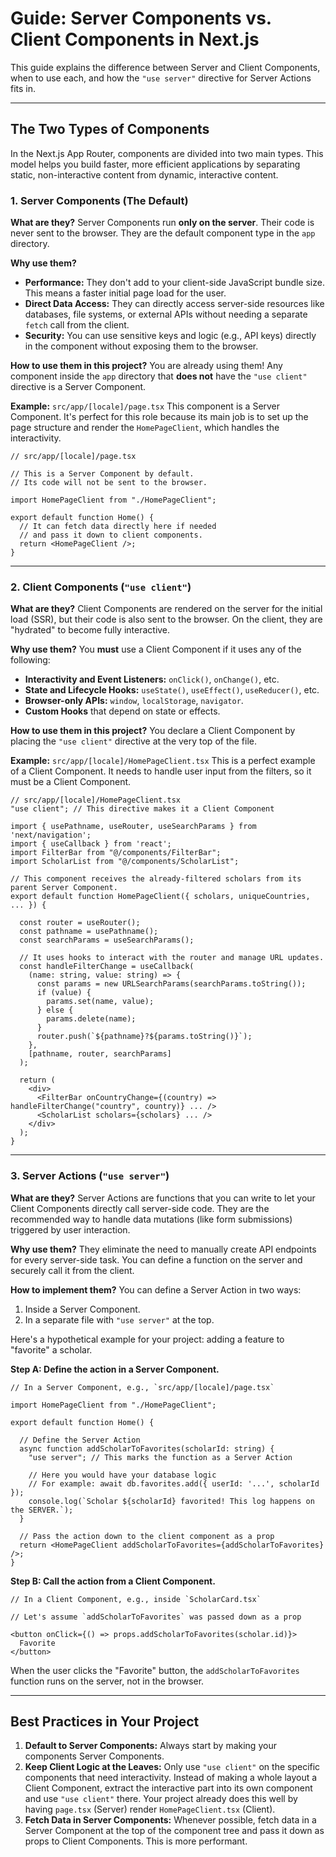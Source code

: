 # Guide: Server Components vs. Client Components in Next.js

This guide explains the difference between Server and Client Components, when to use each, and how the `"use server"` directive for Server Actions fits in.

---

## The Two Types of Components

In the Next.js App Router, components are divided into two main types. This model helps you build faster, more efficient applications by separating static, non-interactive content from dynamic, interactive content.

### 1. Server Components (The Default)

**What are they?**
Server Components run **only on the server**. Their code is never sent to the browser. They are the default component type in the `app` directory.

**Why use them?**
*   **Performance:** They don't add to your client-side JavaScript bundle size. This means a faster initial page load for the user.
*   **Direct Data Access:** They can directly access server-side resources like databases, file systems, or external APIs without needing a separate `fetch` call from the client.
*   **Security:** You can use sensitive keys and logic (e.g., API keys) directly in the component without exposing them to the browser.

**How to use them in this project?**
You are already using them! Any component inside the `app` directory that **does not** have the `"use client"` directive is a Server Component.

**Example:** `src/app/[locale]/page.tsx`
This component is a Server Component. It's perfect for this role because its main job is to set up the page structure and render the `HomePageClient`, which handles the interactivity.

```tsx
// src/app/[locale]/page.tsx

// This is a Server Component by default.
// Its code will not be sent to the browser.

import HomePageClient from "./HomePageClient";

export default function Home() {
  // It can fetch data directly here if needed
  // and pass it down to client components.
  return <HomePageClient />;
}
```

---

### 2. Client Components (`"use client"`)

**What are they?**
Client Components are rendered on the server for the initial load (SSR), but their code is also sent to the browser. On the client, they are "hydrated" to become fully interactive.

**Why use them?**
You **must** use a Client Component if it uses any of the following:
*   **Interactivity and Event Listeners:** `onClick()`, `onChange()`, etc.
*   **State and Lifecycle Hooks:** `useState()`, `useEffect()`, `useReducer()`, etc.
*   **Browser-only APIs:** `window`, `localStorage`, `navigator`.
*   **Custom Hooks** that depend on state or effects.

**How to use them in this project?**
You declare a Client Component by placing the `"use client"` directive at the very top of the file.

**Example:** `src/app/[locale]/HomePageClient.tsx`
This is a perfect example of a Client Component. It needs to handle user input from the filters, so it must be a Client Component.

```tsx
// src/app/[locale]/HomePageClient.tsx
"use client"; // This directive makes it a Client Component

import { usePathname, useRouter, useSearchParams } from 'next/navigation';
import { useCallback } from 'react';
import FilterBar from "@/components/FilterBar";
import ScholarList from "@/components/ScholarList";

// This component receives the already-filtered scholars from its parent Server Component.
export default function HomePageClient({ scholars, uniqueCountries, ... }) {

  const router = useRouter();
  const pathname = usePathname();
  const searchParams = useSearchParams();

  // It uses hooks to interact with the router and manage URL updates.
  const handleFilterChange = useCallback(
    (name: string, value: string) => {
      const params = new URLSearchParams(searchParams.toString());
      if (value) {
        params.set(name, value);
      } else {
        params.delete(name);
      }
      router.push(`${pathname}?${params.toString()}`);
    },
    [pathname, router, searchParams]
  );

  return (
    <div>
      <FilterBar onCountryChange={(country) => handleFilterChange("country", country)} ... />
      <ScholarList scholars={scholars} ... />
    </div>
  );
}
```

---

### 3. Server Actions (`"use server"`)

**What are they?**
Server Actions are functions that you can write to let your Client Components directly call server-side code. They are the recommended way to handle data mutations (like form submissions) triggered by user interaction.

**Why use them?**
They eliminate the need to manually create API endpoints for every server-side task. You can define a function on the server and securely call it from the client.

**How to implement them?**
You can define a Server Action in two ways:
1.  Inside a Server Component.
2.  In a separate file with `"use server"` at the top.

Here's a hypothetical example for your project: adding a feature to "favorite" a scholar.

**Step A: Define the action in a Server Component.**

```tsx
// In a Server Component, e.g., `src/app/[locale]/page.tsx`

import HomePageClient from "./HomePageClient";

export default function Home() {

  // Define the Server Action
  async function addScholarToFavorites(scholarId: string) {
    "use server"; // This marks the function as a Server Action

    // Here you would have your database logic
    // For example: await db.favorites.add({ userId: '...', scholarId });
    console.log(`Scholar ${scholarId} favorited! This log happens on the SERVER.`);
  }

  // Pass the action down to the client component as a prop
  return <HomePageClient addScholarToFavorites={addScholarToFavorites} />;
}
```

**Step B: Call the action from a Client Component.**

```tsx
// In a Client Component, e.g., inside `ScholarCard.tsx`

// Let's assume `addScholarToFavorites` was passed down as a prop

<button onClick={() => props.addScholarToFavorites(scholar.id)}>
  Favorite
</button>
```

When the user clicks the "Favorite" button, the `addScholarToFavorites` function runs on the server, not in the browser.

---

## Best Practices in Your Project

1.  **Default to Server Components:** Always start by making your components Server Components.
2.  **Keep Client Logic at the Leaves:** Only use `"use client"` on the specific components that need interactivity. Instead of making a whole layout a Client Component, extract the interactive part into its own component and use `"use client"` there. Your project already does this well by having `page.tsx` (Server) render `HomePageClient.tsx` (Client).
3.  **Fetch Data in Server Components:** Whenever possible, fetch data in a Server Component at the top of the component tree and pass it down as props to Client Components. This is more performant.
